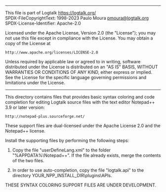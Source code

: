 ________________________________________________________________________

This file is part of Logtalk <https://logtalk.org/>  
SPDX-FileCopyrightText: 1998-2023 Paulo Moura <pmoura@logtalk.org>  
SPDX-License-Identifier: Apache-2.0

Licensed under the Apache License, Version 2.0 (the "License");
you may not use this file except in compliance with the License.
You may obtain a copy of the License at

    http://www.apache.org/licenses/LICENSE-2.0

Unless required by applicable law or agreed to in writing, software
distributed under the License is distributed on an "AS IS" BASIS,
WITHOUT WARRANTIES OR CONDITIONS OF ANY KIND, either express or implied.
See the License for the specific language governing permissions and
limitations under the License.
________________________________________________________________________


This directory contains files that provides basic syntax coloring and 
code completion for editing Logtalk source files with the text editor 
Notepad++ 3.9 or later version:

	http://notepad-plus.sourceforge.net/

These support files are dual-licensed under the Apache License 2.0 and
the Notepad++ license.

Install the supporting files by performing the following steps:

1.	Copy the file "userDefineLang.xml" to the folder "%APPDATA%\Notepad++".
	If the file already exists, merge the contents of the two files.

2.	In order to use auto-completion, copy the file "logtalk.api" to the 
	directory YOUR_NPP_INSTALL_DIR\plugins\APIs.


THESE SYNTAX COLORING SUPPORT FILES ARE UNDER DEVELOPMENT.
